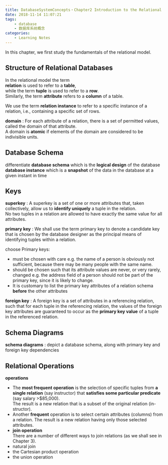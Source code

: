 ```yaml
---
title: DatabaseSystemConcepts・Chapter2 Introduction to the Relational Model
date: 2018-11-14 11:07:21
tags: 
    - database
    - 数据库系统概念
categories: 
    - Learning Notes    
---
```


In this chapter, we first study the fundamentals of the relational model. 
## Structure of Relational Databases

In the relational model the term<br> **relation** is used to refer to a **table**,<br> while the term **tuple** is used to refer to a **row**. <br>Similarly, the term **attribute** refers to a **column** of a table.<br>

We use the term **relation instance** to refer to a specific instance of a relation,
i.e., containing a specific set of rows.  

**domain**
:    For each attribute of a relation, there is a set of permitted values, 
called the domain of that attribute. <br>A domain is **atomic** if elements of the domain are considered to be indivisible units. 

## Database Schema
differentiate</n>
**database schema** which is the **logical design** of the database
**database instance** which is a **snapshot** of the data in the database at a given instant in time

## Keys

**superkey**
:    A superkey is a set of one or more attributes that, taken collectively, allow us to **identify uniquely** a tuple in the relation. <br>No two tuples in a relation are allowed to have exactly the same value for all attributes.

**primary key**
:    We shall use the term primary key to denote a candidate key that is chosen by the database designer as the principal means of identifying tuples within a relation.   

choose Primary keys:

 - must be chosen with care</n>
   e.g.  the name of a person is obviously not sufficient, because there may be many people with the same name.
 - should be chosen such that its attribute values are never, or very rarely, changed</n>
   e.g. the address field of a person should not be part of the primary key, since it is likely to change. 
 - It is customary to list the primary key attributes of a relation schema **before** the other attributes   

**foreign key**
:    A foreign key is a set of attributes in a referencing relation, such that for each tuple in the referencing relation, the values of the foreign key attributes are guaranteed to occur as the **primary key value** of a tuple in the referenced relation.

## Schema Diagrams
**schema diagrams**
:    depict a database schema, along with primary key and foreign key dependencies
## Relational Operations
**operations**
- The **most frequent operation** is the selection of specific tuples from **a single relation** (say instructor) that **satisfies some particular predicate** (say salary >$85,000). <br> The result is a new relation that is a subset of the original relation (in-structor). 
- Another **frequent** operation is to select certain attributes (columns) from a relation. The result is a new relation having only those selected attributes.
-  **join operation**  
There are a number of different ways to join relations (as we shall see in Chapter 3).
  - natural join
- the Cartesian product operation
- the union operation







   




